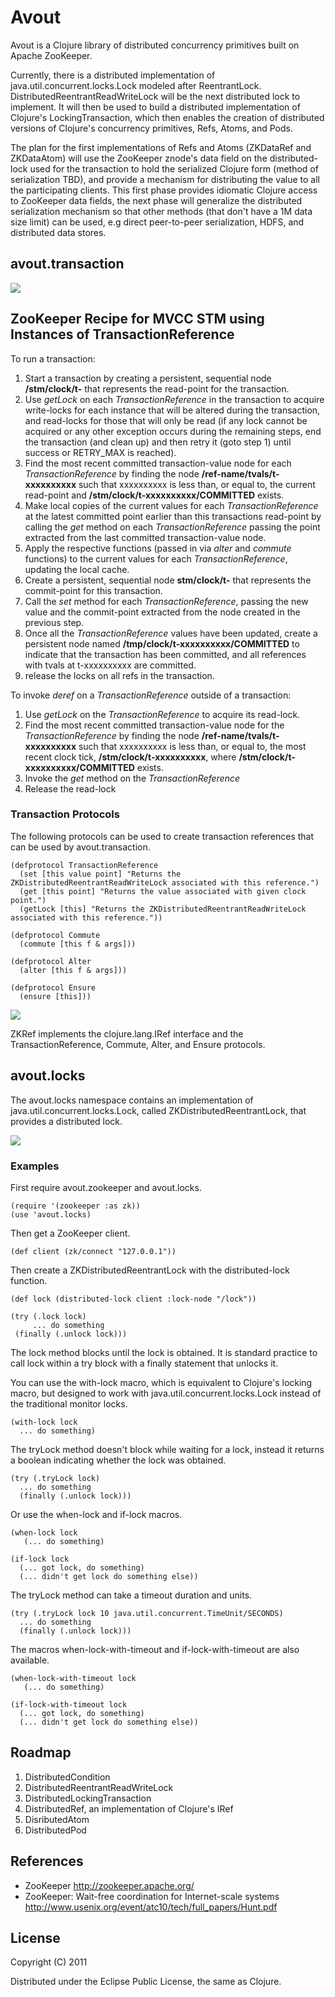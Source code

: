 # Avout

Avout is a Clojure library of distributed concurrency primitives built on Apache ZooKeeper.

Currently, there is a distributed implementation of java.util.concurrent.locks.Lock modeled after ReentrantLock. DistributedReentrantReadWriteLock will be the next distributed lock to implement. It will then be used to build a distributed implementation of Clojure's LockingTransaction, which then enables the creation of distributed versions of Clojure's concurrency primitives, Refs, Atoms, and Pods.

The plan for the first implementations of Refs and Atoms (ZKDataRef and ZKDataAtom) will use the ZooKeeper znode's data field on the distributed-lock used for the transaction to hold the serialized Clojure form (method of serialization TBD), and provide a mechanism for distributing the value to all the participating clients. This first phase provides idiomatic Clojure access to ZooKeeper data fields, the next phase will generalize the distributed serialization mechanism so that other methods (that don't have a 1M data size limit) can be used, e.g direct peer-to-peer serialization, HDFS, and distributed data stores.


## avout.transaction


<img src="https://github.com/liebke/avout/raw/master/docs/images/avout-stm.png" />

## ZooKeeper Recipe for MVCC STM using Instances of TransactionReference

To run a transaction:

1. Start a transaction by creating a persistent, sequential node **/stm/clock/t-** that represents the read-point for the transaction.
2. Use *getLock* on each *TransactionReference* in the transaction to acquire write-locks for each instance that will be altered during the transaction, and read-locks for those that will only be read (if any lock cannot be acquired or any other exception occurs during the remaining steps, end the transaction (and clean up) and then retry it (goto step 1) until success or RETRY_MAX is reached).
3. Find the most recent committed transaction-value node for each *TransactionReference* by finding the node **/ref-name/tvals/t-xxxxxxxxxx** such that xxxxxxxxxx is less than, or equal to, the current read-point and **/stm/clock/t-xxxxxxxxxx/COMMITTED** exists. 
4. Make local copies of the current values for each *TransactionReference* at the latest committed point earlier than this transactions read-point by calling the *get* method on each *TransactionReference* passing the point extracted from the last committed transaction-value node.
5. Apply the respective functions (passed in via *alter* and *commute* functions) to the current values for each *TransactionReference*, updating the local cache.
6. Create a persistent, sequential node **stm/clock/t-** that represents the commit-point for this transaction.
7. Call the *set* method for each *TransactionReference*, passing the new value and the commit-point extracted from the node created in the previous step.
8. Once all the *TransactionReference* values have been updated, create a persistent node named **/tmp/clock/t-xxxxxxxxxx/COMMITTED** to indicate that the transaction has been committed, and all references with tvals at t-xxxxxxxxxx are committed.
9. release the locks on all refs in the transaction.


To invoke *deref* on a *TransactionReference* outside of a transaction: 

1. Use *getLock* on the *TransactionReference* to acquire its read-lock.
2. Find the most recent committed transaction-value node for the *TransactionReference* by finding the node **/ref-name/tvals/t-xxxxxxxxxx** such that xxxxxxxxxx is less than, or equal to, the most recent clock tick, **/stm/clock/t-xxxxxxxxxx**, where **/stm/clock/t-xxxxxxxxxx/COMMITTED** exists.
3. Invoke the *get* method on the *TransactionReference*
4. Release the read-lock



### Transaction Protocols

The following protocols can be used to create transaction references that can be used by avout.transaction.

    (defprotocol TransactionReference
      (set [this value point] "Returns the ZKDistributedReentrantReadWriteLock associated with this reference.")
      (get [this point] "Returns the value associated with given clock point.")
      (getLock [this] "Returns the ZKDistributedReentrantReadWriteLock associated with this reference."))
      
    (defprotocol Commute
      (commute [this f & args]))

    (defprotocol Alter
      (alter [this f & args]))

    (defprotocol Ensure
      (ensure [this]))

<img src="https://github.com/liebke/avout/raw/master/docs/images/transref.png" />


ZKRef implements the clojure.lang.IRef interface and the TransactionReference, Commute, Alter, and Ensure protocols.


## avout.locks

The avout.locks namespace contains an implementation of java.util.concurrent.locks.Lock, called ZKDistributedReentrantLock, that provides a distributed lock.

<img src="https://github.com/liebke/avout/raw/master/docs/images/locks.png" />

### Examples


First require avout.zookeeper and avout.locks.

    (require '(zookeeper :as zk))
    (use 'avout.locks)
    
Then get a ZooKeeper client.    

    (def client (zk/connect "127.0.0.1"))
    
Then create a ZKDistributedReentrantLock with the distributed-lock function.

    (def lock (distributed-lock client :lock-node "/lock"))
    
    (try (.lock lock)
         ... do something
	 (finally (.unlock lock)))

The lock method blocks until the lock is obtained. It is standard practice to call lock within a try block with a finally statement that unlocks it.
	 
You can use the with-lock macro, which is equivalent to Clojure's locking macro, but designed to work with java.util.concurrent.locks.Lock instead of the traditional monitor locks.

    (with-lock lock
      ... do something)
      
The tryLock method doesn't block while waiting for a lock, instead it returns a boolean indicating whether the lock was obtained.

    (try (.tryLock lock)
      ... do something
      (finally (.unlock lock)))
      
Or use the when-lock and if-lock macros.

    (when-lock lock
       (... do something)
       
    (if-lock lock
      (... got lock, do something)
      (... didn't get lock do something else))
      
The tryLock method can take a timeout duration and units.

    (try (.tryLock lock 10 java.util.concurrent.TimeUnit/SECONDS)
      ... do something
      (finally (.unlock lock)))

The macros when-lock-with-timeout and if-lock-with-timeout are also available.

    (when-lock-with-timeout lock
       (... do something)
       
    (if-lock-with-timeout lock
      (... got lock, do something)
      (... didn't get lock do something else))



## Roadmap

1. DistributedCondition
2. DistributedReentrantReadWriteLock
3. DistributedLockingTransaction
4. DistributedRef, an implementation of Clojure's IRef
5. DisributedAtom
6. DistributedPod

## References

* ZooKeeper http://zookeeper.apache.org/
* ZooKeeper: Wait-free coordination for Internet-scale systems http://www.usenix.org/event/atc10/tech/full_papers/Hunt.pdf

## License

Copyright (C) 2011 

Distributed under the Eclipse Public License, the same as Clojure.
